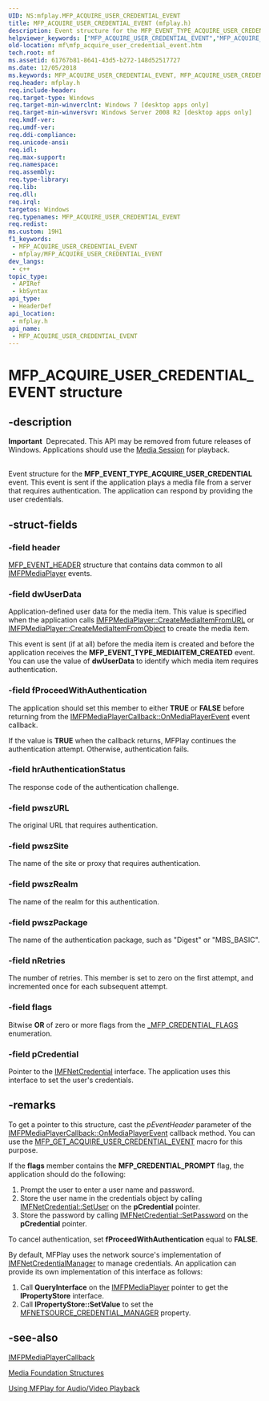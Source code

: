 ```yaml
---
UID: NS:mfplay.MFP_ACQUIRE_USER_CREDENTIAL_EVENT
title: MFP_ACQUIRE_USER_CREDENTIAL_EVENT (mfplay.h)
description: Event structure for the MFP_EVENT_TYPE_ACQUIRE_USER_CREDENTIAL event.
helpviewer_keywords: ["MFP_ACQUIRE_USER_CREDENTIAL_EVENT","MFP_ACQUIRE_USER_CREDENTIAL_EVENT structure [Media Foundation]","mf.mfp_acquire_user_credential_event","mfplay/MFP_ACQUIRE_USER_CREDENTIAL_EVENT"]
old-location: mf\mfp_acquire_user_credential_event.htm
tech.root: mf
ms.assetid: 61767b81-8641-43d5-b272-148d52517727
ms.date: 12/05/2018
ms.keywords: MFP_ACQUIRE_USER_CREDENTIAL_EVENT, MFP_ACQUIRE_USER_CREDENTIAL_EVENT structure [Media Foundation], mf.mfp_acquire_user_credential_event, mfplay/MFP_ACQUIRE_USER_CREDENTIAL_EVENT
req.header: mfplay.h
req.include-header: 
req.target-type: Windows
req.target-min-winverclnt: Windows 7 [desktop apps only]
req.target-min-winversvr: Windows Server 2008 R2 [desktop apps only]
req.kmdf-ver: 
req.umdf-ver: 
req.ddi-compliance: 
req.unicode-ansi: 
req.idl: 
req.max-support: 
req.namespace: 
req.assembly: 
req.type-library: 
req.lib: 
req.dll: 
req.irql: 
targetos: Windows
req.typenames: MFP_ACQUIRE_USER_CREDENTIAL_EVENT
req.redist: 
ms.custom: 19H1
f1_keywords:
 - MFP_ACQUIRE_USER_CREDENTIAL_EVENT
 - mfplay/MFP_ACQUIRE_USER_CREDENTIAL_EVENT
dev_langs:
 - c++
topic_type:
 - APIRef
 - kbSyntax
api_type:
 - HeaderDef
api_location:
 - mfplay.h
api_name:
 - MFP_ACQUIRE_USER_CREDENTIAL_EVENT
---
```


# MFP_ACQUIRE_USER_CREDENTIAL_EVENT structure


## -description

<div class="alert"><b>Important</b>  Deprecated. This API may be removed from future releases of Windows. Applications should use the <a href="/windows/desktop/medfound/media-session">Media Session</a> for playback.</div>
<div> </div>


Event structure for the <b>MFP_EVENT_TYPE_ACQUIRE_USER_CREDENTIAL</b> event. This event is sent if the application plays a media file from a server that requires authentication. The application can respond by providing the user credentials.

## -struct-fields

### -field header

<a href="/windows/desktop/api/mfplay/ns-mfplay-mfp_event_header">MFP_EVENT_HEADER</a> structure that contains data common to all <a href="/windows/desktop/api/mfplay/nn-mfplay-imfpmediaplayer">IMFPMediaPlayer</a> events.

### -field dwUserData

Application-defined user data for the media item. This value is specified when the application calls <a href="/windows/desktop/api/mfplay/nf-mfplay-imfpmediaplayer-createmediaitemfromurl">IMFPMediaPlayer::CreateMediaItemFromURL</a> or <a href="/windows/desktop/api/mfplay/nf-mfplay-imfpmediaplayer-createmediaitemfromobject">IMFPMediaPlayer::CreateMediaItemFromObject</a> to create the media item.

This event is sent (if at all) before the media item is created and before the application receives the <b>MFP_EVENT_TYPE_MEDIAITEM_CREATED</b> event. You can use the value of <b>dwUserData</b> to identify which media item requires authentication.

### -field fProceedWithAuthentication

The application should set this member to either <b>TRUE</b> or <b>FALSE</b> before returning from the <a href="/windows/desktop/api/mfplay/nf-mfplay-imfpmediaplayercallback-onmediaplayerevent">IMFPMediaPlayerCallback::OnMediaPlayerEvent</a> event callback. 

If the value is <b>TRUE</b> when the callback returns, MFPlay continues the authentication attempt. Otherwise, authentication fails.

### -field hrAuthenticationStatus

The response code of the authentication challenge.

### -field pwszURL

The original URL that requires authentication.

### -field pwszSite

The name of the site or proxy that requires authentication.

### -field pwszRealm

The name of the realm for this authentication.

### -field pwszPackage

The name of the authentication package, such as "Digest" or "MBS_BASIC".

### -field nRetries

The number of retries. This member is set to zero on the first attempt, and incremented once for each subsequent attempt.

### -field flags

Bitwise <b>OR</b> of zero or more flags from the <a href="/windows/win32/api/mfplay/ne-mfplay-_mfp_credential_flags">_MFP_CREDENTIAL_FLAGS</a> enumeration.

### -field pCredential

Pointer to the <a href="/windows/desktop/api/mfidl/nn-mfidl-imfnetcredential">IMFNetCredential</a> interface. The application uses this interface to set the user's credentials.

## -remarks

To get a pointer to this structure, cast the <i>pEventHeader</i> parameter of the <a href="/windows/desktop/api/mfplay/nf-mfplay-imfpmediaplayercallback-onmediaplayerevent">IMFPMediaPlayerCallback::OnMediaPlayerEvent</a>  callback method.  You can use the <a href="/windows/desktop/api/mfplay/nf-mfplay-mfp_get_acquire_user_credential_event">MFP_GET_ACQUIRE_USER_CREDENTIAL_EVENT</a> macro for this purpose.

If the <b>flags</b> member contains the <b>MFP_CREDENTIAL_PROMPT</b> flag, the application should do the following:

<ol>
<li>Prompt the user to enter a user name and password.</li>
<li>Store the user name in the credentials object by calling <a href="/windows/desktop/api/mfidl/nf-mfidl-imfnetcredential-setuser">IMFNetCredential::SetUser</a> on the <b>pCredential</b> pointer.</li>
<li>Store the password by calling <a href="/windows/desktop/api/mfidl/nf-mfidl-imfnetcredential-setpassword">IMFNetCredential::SetPassword</a> on the <b>pCredential</b> pointer.</li>
</ol>
To cancel authentication, set <b>fProceedWithAuthentication</b> equal to <b>FALSE</b>.

By default, MFPlay uses the network source's implementation of <a href="/windows/desktop/api/mfidl/nn-mfidl-imfnetcredentialmanager">IMFNetCredentialManager</a> to manage credentials. An application can provide its own implementation of this interface as follows:

<ol>
<li>Call <b>QueryInterface</b> on the <a href="/windows/desktop/api/mfplay/nn-mfplay-imfpmediaplayer">IMFPMediaPlayer</a> pointer to get the <b>IPropertyStore</b> interface.</li>
<li>Call <b>IPropertyStore::SetValue</b> to set the <a href="/windows/desktop/medfound/mfnetsource-credential-manager-property">MFNETSOURCE_CREDENTIAL_MANAGER</a> property.</li>
</ol>

## -see-also

<a href="/windows/desktop/api/mfplay/nn-mfplay-imfpmediaplayercallback">IMFPMediaPlayerCallback</a>



<a href="/windows/desktop/medfound/media-foundation-structures">Media Foundation Structures</a>



<a href="/windows/desktop/medfound/using-mfplay-for-audio-video-playback">Using MFPlay for Audio/Video Playback</a>